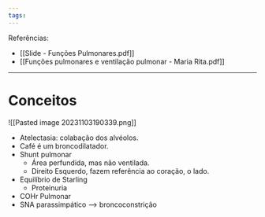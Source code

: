 ```yaml
---
tags:
---
```

Referências: 
* [[Slide - Funções Pulmonares.pdf]]
* [[Funções pulmonares e ventilação pulmonar - Maria Rita.pdf]]
---
# Conceitos 
![[Pasted image 20231103190339.png]]
* Atelectasia: colabação dos alvéolos. 
* Café é um broncodilatador.  
* Shunt pulmonar
	* Área perfundida, mas não ventilada. 
	* Direito Esquerdo, fazem referência ao coração, o lado.
* Equilíbrio de Starling
	* Proteinuria 
* COHr Pulmonar
* SNA parassimpático --> broncoconstrição



[^1]: 
[^2]: 